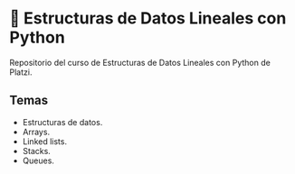 # :snake: Estructuras de Datos Lineales con Python

Repositorio del curso de Estructuras de Datos Lineales con Python de Platzi.

## Temas

- Estructuras de datos.
- Arrays.
- Linked lists.
- Stacks.
- Queues.
